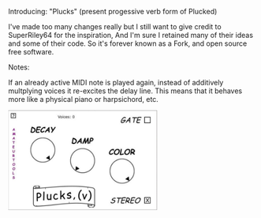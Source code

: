 Introducing: "Plucks" (present progessive verb form of Plucked)

I've made too many changes really but I still want to give credit to SuperRiley64 for the inspiration,
And I'm sure I retained many of their ideas and some of their code. So it's forever known as a Fork, and
open source free software.

Notes:

If an already active MIDI note is played again, instead of additively multplying voices it re-excites the delay line.
This means that it behaves more like a physical piano or harpsichord, etc.

<img width="302" alt="image" src="https://raw.githubusercontent.com/amateurtools/Plucks/refs/heads/main/PLUCKS_GUI.jpg" />
